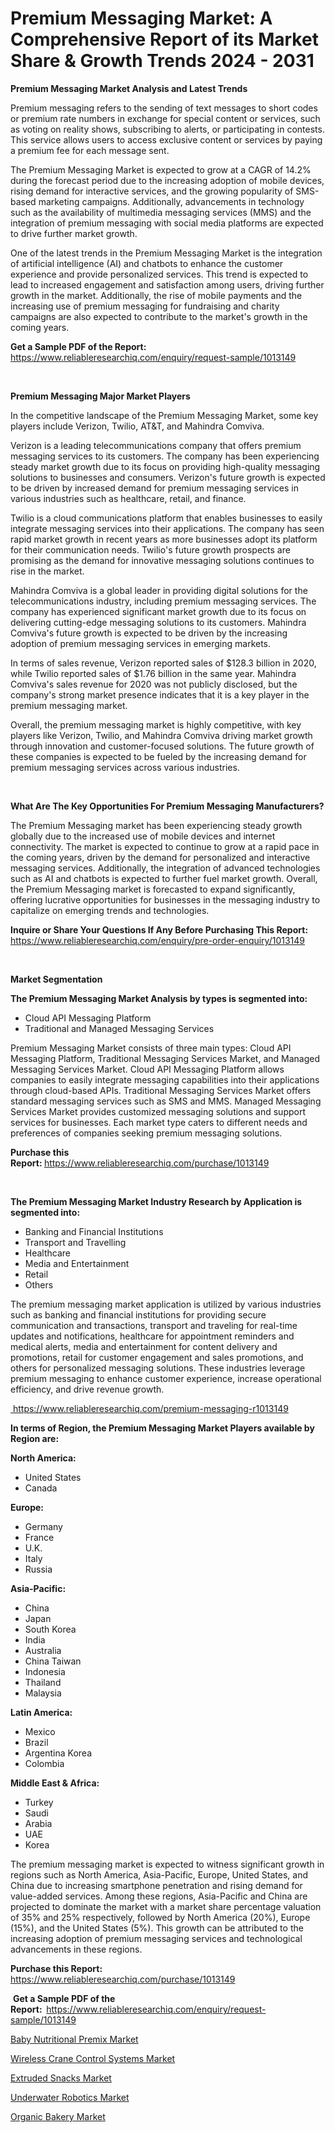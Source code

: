 <p><h1>Premium Messaging Market: A Comprehensive Report of its Market Share & Growth Trends 2024 - 2031</h1></p><p><strong>Premium Messaging Market Analysis and Latest Trends</strong></p>
<p><p>Premium messaging refers to the sending of text messages to short codes or premium rate numbers in exchange for special content or services, such as voting on reality shows, subscribing to alerts, or participating in contests. This service allows users to access exclusive content or services by paying a premium fee for each message sent.</p><p>The Premium Messaging Market is expected to grow at a CAGR of 14.2% during the forecast period due to the increasing adoption of mobile devices, rising demand for interactive services, and the growing popularity of SMS-based marketing campaigns. Additionally, advancements in technology such as the availability of multimedia messaging services (MMS) and the integration of premium messaging with social media platforms are expected to drive further market growth.</p><p>One of the latest trends in the Premium Messaging Market is the integration of artificial intelligence (AI) and chatbots to enhance the customer experience and provide personalized services. This trend is expected to lead to increased engagement and satisfaction among users, driving further growth in the market. Additionally, the rise of mobile payments and the increasing use of premium messaging for fundraising and charity campaigns are also expected to contribute to the market's growth in the coming years.</p></p>
<p><strong>Get a Sample PDF of the Report:&nbsp;</strong> <a href="https://www.reliableresearchiq.com/enquiry/request-sample/1013149">https://www.reliableresearchiq.com/enquiry/request-sample/1013149</a></p>
<p>&nbsp;</p>
<p><strong>Premium Messaging Major Market Players</strong></p>
<p><p>In the competitive landscape of the Premium Messaging Market, some key players include Verizon, Twilio, AT&T, and Mahindra Comviva. </p><p>Verizon is a leading telecommunications company that offers premium messaging services to its customers. The company has been experiencing steady market growth due to its focus on providing high-quality messaging solutions to businesses and consumers. Verizon's future growth is expected to be driven by increased demand for premium messaging services in various industries such as healthcare, retail, and finance.</p><p>Twilio is a cloud communications platform that enables businesses to easily integrate messaging services into their applications. The company has seen rapid market growth in recent years as more businesses adopt its platform for their communication needs. Twilio's future growth prospects are promising as the demand for innovative messaging solutions continues to rise in the market.</p><p>Mahindra Comviva is a global leader in providing digital solutions for the telecommunications industry, including premium messaging services. The company has experienced significant market growth due to its focus on delivering cutting-edge messaging solutions to its customers. Mahindra Comviva's future growth is expected to be driven by the increasing adoption of premium messaging services in emerging markets.</p><p>In terms of sales revenue, Verizon reported sales of $128.3 billion in 2020, while Twilio reported sales of $1.76 billion in the same year. Mahindra Comviva's sales revenue for 2020 was not publicly disclosed, but the company's strong market presence indicates that it is a key player in the premium messaging market. </p><p>Overall, the premium messaging market is highly competitive, with key players like Verizon, Twilio, and Mahindra Comviva driving market growth through innovation and customer-focused solutions. The future growth of these companies is expected to be fueled by the increasing demand for premium messaging services across various industries.</p></p>
<p>&nbsp;</p>
<p><strong>What Are The Key Opportunities For Premium Messaging Manufacturers?</strong></p>
<p><p>The Premium Messaging market has been experiencing steady growth globally due to the increased use of mobile devices and internet connectivity. The market is expected to continue to grow at a rapid pace in the coming years, driven by the demand for personalized and interactive messaging services. Additionally, the integration of advanced technologies such as AI and chatbots is expected to further fuel market growth. Overall, the Premium Messaging market is forecasted to expand significantly, offering lucrative opportunities for businesses in the messaging industry to capitalize on emerging trends and technologies.</p></p>
<p><strong>Inquire or Share Your Questions If Any Before Purchasing This Report:</strong> <a href="https://www.reliableresearchiq.com/enquiry/pre-order-enquiry/1013149">https://www.reliableresearchiq.com/enquiry/pre-order-enquiry/1013149</a></p>
<p>&nbsp;</p>
<p><strong>Market Segmentation</strong></p>
<p><strong>The Premium Messaging Market Analysis by types is segmented into:</strong></p>
<p><ul><li>Cloud API Messaging Platform</li><li>Traditional and Managed Messaging Services</li></ul></p>
<p><p>Premium Messaging Market consists of three main types: Cloud API Messaging Platform, Traditional Messaging Services Market, and Managed Messaging Services Market. Cloud API Messaging Platform allows companies to easily integrate messaging capabilities into their applications through cloud-based APIs. Traditional Messaging Services Market offers standard messaging services such as SMS and MMS. Managed Messaging Services Market provides customized messaging solutions and support services for businesses. Each market type caters to different needs and preferences of companies seeking premium messaging solutions.</p></p>
<p><strong>Purchase this Report:&nbsp;</strong><a href="https://www.reliableresearchiq.com/purchase/1013149">https://www.reliableresearchiq.com/purchase/1013149</a></p>
<p>&nbsp;</p>
<p><strong>The Premium Messaging Market Industry Research by Application is segmented into:</strong></p>
<p><ul><li>Banking and Financial Institutions</li><li>Transport and Travelling</li><li>Healthcare</li><li>Media and Entertainment</li><li>Retail</li><li>Others</li></ul></p>
<p><p>The premium messaging market application is utilized by various industries such as banking and financial institutions for providing secure communication and transactions, transport and traveling for real-time updates and notifications, healthcare for appointment reminders and medical alerts, media and entertainment for content delivery and promotions, retail for customer engagement and sales promotions, and others for personalized messaging solutions. These industries leverage premium messaging to enhance customer experience, increase operational efficiency, and drive revenue growth.</p></p>
<p><a href="https://www.reliableresearchiq.com/premium-messaging-r1013149">&nbsp;https://www.reliableresearchiq.com/premium-messaging-r1013149</a></p>
<p><strong>In terms of Region, the Premium Messaging Market Players available by Region are:</strong></p>
<p>
    <p> <strong> North America: </strong>
        <ul>
            <li>United States</li>
            <li>Canada</li>
        </ul>
        </p> 
    <p> <strong> Europe: </strong>
        <ul>
            <li>Germany</li>
            <li>France</li>
            <li>U.K.</li>
            <li>Italy</li>
            <li>Russia</li>
        </ul>
        </p> 
    <p> <strong> Asia-Pacific: </strong>
        <ul>
            <li>China</li>
            <li>Japan</li>
            <li>South Korea</li>
            <li>India</li>
            <li>Australia</li>
            <li>China Taiwan</li>
            <li>Indonesia</li>
            <li>Thailand</li>
            <li>Malaysia</li>
        </ul>
        </p> 
    <p> <strong> Latin America: </strong>
        <ul>
            <li>Mexico</li>
            <li>Brazil</li>
            <li>Argentina Korea</li>
            <li>Colombia</li>
        </ul>
        </p> 
    <p> <strong> Middle East & Africa: </strong>
        <ul>
            <li>Turkey</li>
            <li>Saudi</li>
            <li>Arabia</li>
            <li>UAE</li>
            <li>Korea</li>
        </ul>
    </p>
    </p>
<p><p>The premium messaging market is expected to witness significant growth in regions such as North America, Asia-Pacific, Europe, United States, and China due to increasing smartphone penetration and rising demand for value-added services. Among these regions, Asia-Pacific and China are projected to dominate the market with a market share percentage valuation of 35% and 25% respectively, followed by North America (20%), Europe (15%), and the United States (5%). This growth can be attributed to the increasing adoption of premium messaging services and technological advancements in these regions.</p></p>
<p><strong>Purchase this Report: </strong><a href="https://www.reliableresearchiq.com/purchase/1013149">https://www.reliableresearchiq.com/purchase/1013149</a></p>
<p>&nbsp;<strong>Get a Sample PDF of the Report:&nbsp;&nbsp;</strong><a href="https://www.reliableresearchiq.com/enquiry/request-sample/1013149">https://www.reliableresearchiq.com/enquiry/request-sample/1013149</a></p>
<p><strong></strong></p>
<p><p><a href="https://medium.com/@cyb3rpunksai/analyzing-baby-nutritional-premix-market-dynamics-and-growth-drivers-and-forecasted-for-period-from-3a67bcbdb223">Baby Nutritional Premix Market</a></p><p><a href="https://github.com/trameciabutler45/Market-Research-Report-List-1/blob/main/wireless-crane-control-systems-market.md">Wireless Crane Control Systems Market</a></p><p><a href="https://medium.com/@anslrtman56756/extruded-snacks-market-size-by-type-potato-corn-rice-mixed-grains-other-by-product-hypermarkets-7ae07002b0af">Extruded Snacks Market</a></p><p><a href="https://github.com/sydneyHley85/Market-Research-Report-List-1/blob/main/underwater-robotics-market.md">Underwater Robotics Market</a></p><p><a href="https://medium.com/@karianerice/emerging-trends-in-organic-bakery-market-global-outlook-and-future-prospects-from-2024-2031-a219ed5dae02">Organic Bakery Market</a></p></p>